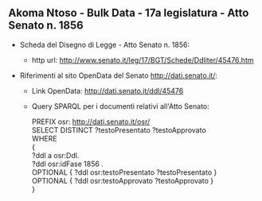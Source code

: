 ## Akoma Ntoso - Bulk Data - 17a legislatura - Atto Senato n. 1856 ##

* Scheda del Disegno di Legge - Atto Senato n. 1856:
	* http url: http://www.senato.it/leg/17/BGT/Schede/Ddliter/45476.htm

* Riferimenti al sito OpenData del Senato http://dati.senato.it/:
	* Link OpenData: http://dati.senato.it/ddl/45476
	* Query SPARQL per i documenti relativi all'Atto Senato:

        PREFIX osr: <http://dati.senato.it/osr/>  
		SELECT DISTINCT ?testoPresentato ?testoApprovato  
		WHERE  
		{  
		    ?ddl a osr:Ddl.  
		    ?ddl osr:idFase 1856 .  
		    OPTIONAL { ?ddl osr:testoPresentato ?testoPresentato }  
		    OPTIONAL { ?ddl osr:testoApprovato ?testoApprovato }  
		}
		